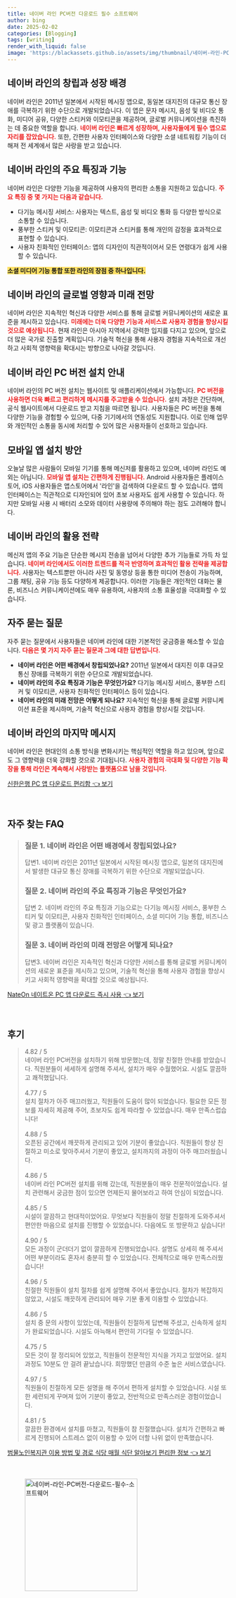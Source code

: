 ```yaml
---
title: 네이버 라인 PC버전 다운로드 필수 소프트웨어
author: bing
date: 2025-02-02
categories: [Blogging]
tags: [writing]
render_with_liquid: false
image: 'https://blackassets.github.io/assets/img/thumbnail/네이버-라인-PC버전-다운로드-필수-소프트웨어.webp'
---
```



<h2 id='네이버 라인의 창립과 성장 배경'>네이버 라인의 창립과 성장 배경</h2>

<p>네이버 라인은 2011년 일본에서 시작된 메시징 앱으로, 동일본 대지진의 대규모 통신 장애를 극복하기 위한 수단으로 개발되었습니다. 이 앱은 문자 메시지, 음성 및 비디오 통화, 미디어 공유, 다양한 스티커와 이모티콘을 제공하며, 글로벌 커뮤니케이션을 촉진하는 데 중요한 역할을 합니다. <b><span style="color: #ee2323;">네이버 라인은 빠르게 성장하며, 사용자들에게 필수 앱으로 자리를 잡았습니다.</span></b> 또한, 간편한 사용자 인터페이스와 다양한 소셜 네트워킹 기능이 더해져 전 세계에서 많은 사랑을 받고 있습니다.</p>

<h2 id='네이버 라인의 주요 특징과 기능'>네이버 라인의 주요 특징과 기능</h2>

<p>네이버 라인은 다양한 기능을 제공하여 사용자의 편리한 소통을 지원하고 있습니다. <b><span style="color: #ee2323;">주요 특징 중 몇 가지는 다음과 같습니다.</span></b></p>

<ul>
    <li>다기능 메시징 서비스: 사용자는 텍스트, 음성 및 비디오 통화 등 다양한 방식으로 소통할 수 있습니다.</li>
    <li>풍부한 스티커 및 이모티콘: 이모티콘과 스티커를 통해 개인의 감정을 효과적으로 표현할 수 있습니다.</li>
    <li>사용자 친화적인 인터페이스: 앱의 디자인이 직관적이어서 모든 연령대가 쉽게 사용할 수 있습니다.</li>
</ul>

<p><b><span style="background-color: #ffe066;">소셜 미디어 기능 통합 또한 라인의 장점 중 하나입니다.</span></b></p>

<h2 id='네이버 라인의 글로벌 영향과 미래 전망'>네이버 라인의 글로벌 영향과 미래 전망</h2>

<p>네이버 라인은 지속적인 혁신과 다양한 서비스를 통해 글로벌 커뮤니케이션의 새로운 표준을 제시하고 있습니다. <b><span style="color: #ee2323;">미래에는 더욱 다양한 기능과 서비스로 사용자 경험을 향상시킬 것으로 예상됩니다.</span></b> 현재 라인은 아시아 지역에서 강력한 입지를 다지고 있으며, 앞으로 더 많은 국가로 진출할 계획입니다. 기술적 혁신을 통해 사용자 경험을 지속적으로 개선하고 사회적 영향력을 확대시는 방향으로 나아갈 것입니다.</p>

<h2 id='네이버 라인 PC 버전 설치 안내'>네이버 라인 PC 버전 설치 안내</h2>

<p>네이버 라인의 PC 버전 설치는 웹사이트 및 애플리케이션에서 가능합니다. <b><span style="color: #ee2323;">PC 버전을 사용하면 더욱 빠르고 편리하게 메시지를 주고받을 수 있습니다.</span></b> 설치 과정은 간단하며, 공식 웹사이트에서 다운로드 받고 지침을 따르면 됩니다. 사용자들은 PC 버전을 통해 다양한 기능을 경험할 수 있으며, 다중 기기에서의 연동성도 지원합니다. 이로 인해 업무와 개인적인 소통을 동시에 처리할 수 있어 많은 사용자들이 선호하고 있습니다.</p>

<h2 id='모바일 앱 설치 방안'>모바일 앱 설치 방안</h2>

<p>오늘날 많은 사람들이 모바일 기기를 통해 메신저를 활용하고 있으며, 네이버 라인도 예외는 아닙니다. <b><span style="color: #ee2323;">모바일 앱 설치는 간편하게 진행됩니다.</span></b> Android 사용자들은 플레이스토어, iOS 사용자들은 앱스토어에서 '라인'을 검색하여 다운로드 할 수 있습니다. 앱의 인터페이스는 직관적으로 디자인되어 있어 초보 사용자도 쉽게 사용할 수 있습니다. 하지만 모바일 사용 시 배터리 소모와 데이터 사용량에 주의해야 하는 점도 고려해야 합니다.</p>

<h2 id='네이버 라인의 활용 전략'>네이버 라인의 활용 전략</h2>

<p>메신저 앱의 주요 기능은 단순한 메시지 전송을 넘어서 다양한 추가 기능들로 가득 차 있습니다. <b><span style="color: #ee2323;">네이버 라인에서도 이러한 트렌드를 적극 반영하며 효과적인 활용 전략을 제공합니다.</span></b> 사용자는 텍스트뿐만 아니라 사진 및 동영상 등을 통한 미디어 전송이 가능하며, 그룹 채팅, 공유 기능 등도 다양하게 제공합니다. 이러한 기능들은 개인적인 대화는 물론, 비즈니스 커뮤니케이션에도 매우 유용하여, 사용자의 소통 효율성을 극대화할 수 있습니다.</p>

<h2 id='자주 묻는 질문'>자주 묻는 질문</h2>

<p>자주 묻는 질문에서 사용자들은 네이버 라인에 대한 기본적인 궁금증을 해소할 수 있습니다. <b><span style="color: #ee2323;">다음은 몇 가지 자주 묻는 질문과 그에 대한 답변입니다.</span></b></p>

<ul>
    <li><b>네이버 라인은 어떤 배경에서 창립되었나요?</b> 2011년 일본에서 대지진 이후 대규모 통신 장애를 극복하기 위한 수단으로 개발되었습니다.</li>
    <li><b>네이버 라인의 주요 특징과 기능은 무엇인가요?</b> 다기능 메시징 서비스, 풍부한 스티커 및 이모티콘, 사용자 친화적인 인터페이스 등이 있습니다.</li>
    <li><b>네이버 라인의 미래 전망은 어떻게 되나요?</b> 지속적인 혁신을 통해 글로벌 커뮤니케이션 표준을 제시하며, 기술적 혁신으로 사용자 경험을 향상시킬 것입니다.</li>
</ul>

<h2 id='네이버 라인의 마지막 메시지'>네이버 라인의 마지막 메시지</h2>

<p>네이버 라인은 현대인의 소통 방식을 변화시키는 핵심적인 역할을 하고 있으며, 앞으로도 그 영향력을 더욱 강화할 것으로 기대됩니다. <b><span style="color: #ee2323;">사용자 경험의 극대화 및 다양한 기능 확장을 통해 라인은 계속해서 사랑받는 플랫폼으로 남을 것입니다.</span></b></p>


<p><a class="click-button" title="신한은행 PC 앱 다운로드 편리함" href="https://blackassets.github.io/posts/%EC%8B%A0%ED%95%9C%EC%9D%80%ED%96%89-PC-%EC%95%B1-%EB%8B%A4%EC%9A%B4%EB%A1%9C%EB%93%9C-%ED%8E%B8%EB%A6%AC%ED%95%A8/" rel="dofollow">신한은행 PC 앱 다운로드 편리함 👈 보기</a></p><br>
<h2 id='자주_찾는_FAQ'>자주 찾는 FAQ</h2>
<div itemscope="" itemtype="https://schema.org/FAQPage"> 
<blockquote> 
<div itemscope="" itemprop="mainEntity" itemtype="https://schema.org/Question"> 
<h3 itemprop="name">질문 1. 네이버 라인은 어떤 배경에서 창립되었나요?</h3> 
<div itemscope="" itemprop="acceptedAnswer" itemtype="https://schema.org/Answer"> 
<span itemprop="text"> 
<p>답변1. 네이버 라인은 2011년 일본에서 시작된 메시징 앱으로, 일본의 대지진에서 발생한 대규모 통신 장애를 극복하기 위한 수단으로 개발되었습니다.</p> 
</span> 
</div> 
</div> 
<div itemscope="" itemprop="mainEntity" itemtype="https://schema.org/Question"> 
<h3 itemprop="name">질문 2. 네이버 라인의 주요 특징과 기능은 무엇인가요?</h3> 
<div itemscope="" itemprop="acceptedAnswer" itemtype="https://schema.org/Answer"> 
<span itemprop="text"> 
<p>답변 2. 네이버 라인의 주요 특징과 기능으로는 다기능 메시징 서비스, 풍부한 스티커 및 이모티콘, 사용자 친화적인 인터페이스, 소셜 미디어 기능 통합, 비즈니스 및 광고 플랫폼이 있습니다.</p> 
</span> 
</div> 
</div> 
<div itemscope="" itemprop="mainEntity" itemtype="https://schema.org/Question"> 
<h3 itemprop="name">질문 3. 네이버 라인의 미래 전망은 어떻게 되나요?</h3> 
<div itemscope="" itemprop="acceptedAnswer" itemtype="https://schema.org/Answer"> 
<span itemprop="text"> 
<p>답변3. 네이버 라인은 지속적인 혁신과 다양한 서비스를 통해 글로벌 커뮤니케이션의 새로운 표준을 제시하고 있으며, 기술적 혁신을 통해 사용자 경험을 향상시키고 사회적 영향력을 확대할 것으로 예상됩니다.</p> 
</span> 
</div> 
</div> 
</blockquote> 
</div>
<p><a class="click-button" title="NateOn 네이트온 PC 앱 다운로드 즉시 사용" href="https://blackassets.github.io/posts/NateOn-%EB%84%A4%EC%9D%B4%ED%8A%B8%EC%98%A8-PC-%EC%95%B1-%EB%8B%A4%EC%9A%B4%EB%A1%9C%EB%93%9C-%EC%A6%89%EC%8B%9C-%EC%82%AC%EC%9A%A9/" rel="dofollow">NateOn 네이트온 PC 앱 다운로드 즉시 사용 👈 보기</a></p><br>
<h2 id='후기'>후기</h2>
<div itemscope itemtype="https://schema.org/Product">
  <blockquote>
  <div itemprop="review" itemscope itemtype="https://schema.org/Review">
      <div itemprop="reviewRating" itemscope itemtype="https://schema.org/Rating"> <span itemprop="ratingValue">4.82</span> / <span itemprop="bestRating">5</span> </div>
      <span itemprop="reviewBody">네이버 라인 PC버전을 설치하기 위해 방문했는데, 정말 친절한 안내를 받았습니다. 직원분들이 세세하게 설명해 주셔서, 설치가 매우 수월했어요. 시설도 깔끔하고 쾌적했답니다.</span>
  </div>
  <br>
  <div itemprop="review" itemscope itemtype="https://schema.org/Review">
      <div itemprop="reviewRating" itemscope itemtype="https://schema.org/Rating"> <span itemprop="ratingValue">4.77</span> / <span itemprop="bestRating">5</span> </div>
      <span itemprop="reviewBody">설치 절차가 아주 매끄러웠고, 직원들이 도움이 많이 되었습니다. 필요한 모든 정보를 자세히 제공해 주어, 초보자도 쉽게 따라할 수 있었습니다. 매우 만족스럽습니다!</span>
  </div>
  <br>
  <div itemprop="review" itemscope itemtype="https://schema.org/Review">
      <div itemprop="reviewRating" itemscope itemtype="https://schema.org/Rating"> <span itemprop="ratingValue">4.88</span> / <span itemprop="bestRating">5</span> </div>
      <span itemprop="reviewBody">오픈된 공간에서 깨끗하게 관리되고 있어 기분이 좋았습니다. 직원들이 항상 친절하고 미소로 맞아주셔서 기분이 좋았고, 설치까지의 과정이 아주 매끄러웠습니다.</span>
  </div>
  <br>
  <div itemprop="review" itemscope itemtype="https://schema.org/Review">
      <div itemprop="reviewRating" itemscope itemtype="https://schema.org/Rating"> <span itemprop="ratingValue">4.86</span> / <span itemprop="bestRating">5</span> </div>
      <span itemprop="reviewBody">네이버 라인 PC버전 설치를 위해 갔는데, 직원분들이 매우 전문적이었습니다. 설치 관련해서 궁금한 점이 있으면 언제든지 물어보라고 하여 안심이 되었습니다.</span>
  </div>
  <br>
  <div itemprop="review" itemscope itemtype="https://schema.org/Review">
      <div itemprop="reviewRating" itemscope itemtype="https://schema.org/Rating"> <span itemprop="ratingValue">4.85</span> / <span itemprop="bestRating">5</span> </div>
      <span itemprop="reviewBody">시설이 깔끔하고 현대적이었어요. 무엇보다 직원들이 정말 친절하게 도와주셔서 편안한 마음으로 설치를 진행할 수 있었습니다. 다음에도 또 방문하고 싶습니다!</span>
  </div>
  <br>
  <div itemprop="review" itemscope itemtype="https://schema.org/Review">
      <div itemprop="reviewRating" itemscope itemtype="https://schema.org/Rating"> <span itemprop="ratingValue">4.90</span> / <span itemprop="bestRating">5</span> </div>
      <span itemprop="reviewBody">모든 과정이 군더더기 없이 깔끔하게 진행되었습니다. 설명도 상세히 해 주셔서 어떤 부분이라도 혼자서 충분히 할 수 있었습니다. 전체적으로 매우 만족스러웠습니다!</span>
  </div>
  <br>
  <div itemprop="review" itemscope itemtype="https://schema.org/Review">
      <div itemprop="reviewRating" itemscope itemtype="https://schema.org/Rating"> <span itemprop="ratingValue">4.96</span> / <span itemprop="bestRating">5</span> </div>
      <span itemprop="reviewBody">친절한 직원들이 설치 절차를 쉽게 설명해 주어서 좋았습니다. 절차가 복잡하지 않았고, 시설도 깨끗하게 관리되어 매우 기분 좋게 이용할 수 있었습니다.</span>
  </div>
  <br>
  <div itemprop="review" itemscope itemtype="https://schema.org/Review">
      <div itemprop="reviewRating" itemscope itemtype="https://schema.org/Rating"> <span itemprop="ratingValue">4.86</span> / <span itemprop="bestRating">5</span> </div>
      <span itemprop="reviewBody">설치 중 문의 사항이 있었는데, 직원들이 친절하게 답변해 주셨고, 신속하게 설치가 완료되었습니다. 시설도 아늑해서 편안히 기다릴 수 있었습니다.</span>
  </div>
  <br>
  <div itemprop="review" itemscope itemtype="https://schema.org/Review">
      <div itemprop="reviewRating" itemscope itemtype="https://schema.org/Rating"> <span itemprop="ratingValue">4.75</span> / <span itemprop="bestRating">5</span> </div>
      <span itemprop="reviewBody">모든 것이 잘 정리되어 있었고, 직원들이 전문적인 지식을 가지고 있었어요. 설치 과정도 10분도 안 걸려 끝났습니다. 희망했던 만큼의 수준 높은 서비스였습니다.</span>
  </div>
  <br>
  <div itemprop="review" itemscope itemtype="https://schema.org/Review">
      <div itemprop="reviewRating" itemscope itemtype="https://schema.org/Rating"> <span itemprop="ratingValue">4.97</span> / <span itemprop="bestRating">5</span> </div>
      <span itemprop="reviewBody">직원들이 친절하게 모든 설명을 해 주어서 편하게 설치할 수 있었습니다. 시설 또한 세련되게 꾸며져 있어 기분이 좋았고, 전반적으로 만족스러운 경험이었습니다.</span>
  </div>
  <br>
  <div itemprop="review" itemscope itemtype="https://schema.org/Review">
      <div itemprop="reviewRating" itemscope itemtype="https://schema.org/Rating"> <span itemprop="ratingValue">4.81</span> / <span itemprop="bestRating">5</span> </div>
      <span itemprop="reviewBody">깔끔한 환경에서 설치를 마쳤고, 직원들이 참 친절했습니다. 설치가 간편하고 빠르게 진행되어 스트레스 없이 이용할 수 있어 더할 나위 없이 만족했습니다.</span>
  </div>
  </blockquote>
</div>
<p><a class="click-button" title="범물노인복지관 이용 방법 및 경로 식당 매월 식단 알아보기 편리한 정보" href="https://blackassets.github.io/posts/%EB%B2%94%EB%AC%BC%EB%85%B8%EC%9D%B8%EB%B3%B5%EC%A7%80%EA%B4%80-%EC%9D%B4%EC%9A%A9-%EB%B0%A9%EB%B2%95-%EB%B0%8F-%EA%B2%BD%EB%A1%9C-%EC%8B%9D%EB%8B%B9-%EB%A7%A4%EC%9B%94-%EC%8B%9D%EB%8B%A8-%EC%95%8C%EC%95%84%EB%B3%B4%EA%B8%B0-%ED%8E%B8%EB%A6%AC%ED%95%9C-%EC%A0%95%EB%B3%B4/" rel="dofollow">범물노인복지관 이용 방법 및 경로 식당 매월 식단 알아보기 편리한 정보 👈 보기</a></p><br>
<figure class="image"><img src="https://blackassets.github.io/assets/img/thumbnail/네이버-라인-PC버전-다운로드-필수-소프트웨어.webp" alt="네이버-라인-PC버전-다운로드-필수-소프트웨어" width="256" height="256"></figure>